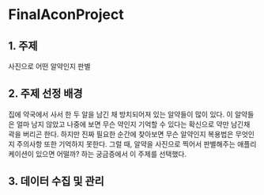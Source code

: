 # FinalAconProject

## 1. 주제

사진으로 어떤 알약인지 판별

## 2. 주제 선정 배경

집에 약국에서 사서 한 두 알을 남긴 채 방치되어져 있는 알약들이 많이 있다.
이 알약들은 얼마 남지 않았고 나중에 보면 무슨 약인지 기억할 수 있다는 확신으로 약만 남긴채 곽을 버리곤 한다.
하지만 진짜 필요한 순간에 찾아보면 무슨 알약인지 복용법은 무엇인지 주의사항 또한 기억하지 못한다.
그럴 때, 알약을 사진으로 찍어서 판별해주는 애플리케이션이 있으면 어떨까? 하는 궁금증에서 이 주제를 선택했다.

## 3. 데이터 수집 및 관리

